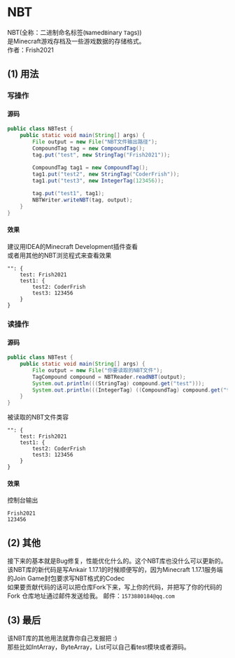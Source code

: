 # NBT

NBT(全称：二进制命名标签(`N`amed`B`inary `T`ags))\
是Minecraft游戏存档及一些游戏数据的存储格式。\
作者：Frish2021

## (1) 用法

### 写操作
#### 源码
```java
public class NBTest {
    public static void main(String[] args) {
        File output = new File("NBT文件输出路径");
        CompoundTag tag = new CompoundTag();
        tag.put("test", new StringTag("Frish2021"));

        CompoundTag tag1 = new CompoundTag();
        tag1.put("test2", new StringTag("CoderFrish"));
        tag1.put("test3", new IntegerTag(123456));
        
        tag.put("test1", tag1);
        NBTWriter.writeNBT(tag, output);
    }
}
```

#### 效果
建议用IDEA的Minecraft Development插件查看\
或者用其他的NBT浏览程式来查看效果
```nbtt
"": {
	test: Frish2021
	test1: {
		test2: CoderFrish
		test3: 123456
	}
}
```

### 读操作
#### 源码
```java
public class NBTest {
    public static void main(String[] args) {
        File output = new File("你要读取的NBT文件");
        TagCompound compound = NBTReader.readNBT(output);
        System.out.println(((StringTag) compound.get("test")));
        System.out.println(((IntegerTag) ((CompoundTag) compound.get("test1")).get("test3")));
    }
}
```

被读取的NBT文件类容
```nbtt
"": {
	test: Frish2021
	test1: {
		test2: CoderFrish
		test3: 123456
	}
}
```

#### 效果
控制台输出
```
Frish2021
123456
```

## (2) 其他
接下来的基本就是Bug修复，性能优化什么的。这个NBT库也没什么可以更新的。\
该NBT库的新代码是写Ankair 1.17.1的时候顺便写的，因为Minecraft 1.17.1服务端的Join Game封包要求写NBT格式的Codec \
如果要贡献代码的话可以把仓库Fork下来，写上你的代码，并把写了你的代码的Fork 仓库地址通过邮件发送给我。
邮件：`1573880184@qq.com`


## (3) 最后
该NBT库的其他用法就靠你自己发掘把 :)\
那些比如IntArray，ByteArray，List可以自己看test模块或者源码。
